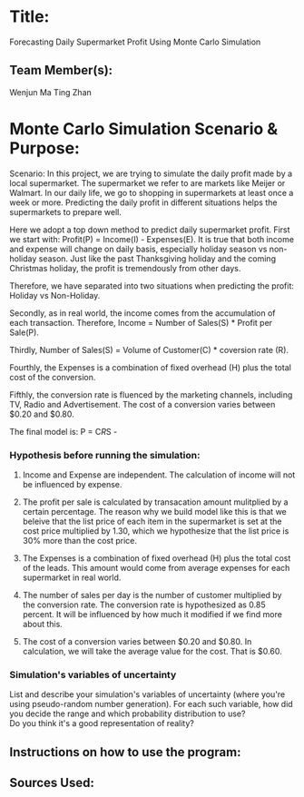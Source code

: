 
# Title: 
Forecasting Daily Supermarket Profit Using Monte Carlo Simulation

## Team Member(s):
Wenjun Ma 
Ting Zhan

# Monte Carlo Simulation Scenario & Purpose:

Scenario: 
In this project, we are trying to simulate the daily profit made by a local supermarket. The supermarket we refer to are markets like Meijer or Walmart. In our daily life, we go to shopping in supermarkets at least once a week or more. Predicting the daily profit in different situations helps the supermarkets to prepare well.

Here we adopt a top down method to predict daily supermarket profit. 
First we start with: Profit(P) = Income(I) - Expenses(E). It is true that both income and expense will change on daily basis, especially holiday season vs non-holiday season. Just like the past Thanksgiving holiday and the coming Christmas holiday, the profit is tremendously from other days.

Therefore, we have separated into two situations when predicting the profit: Holiday vs Non-Holiday.

Secondly, as in real world, the income comes from the accumulation of each transaction. 
Therefore, Income = Number of Sales(S) * Profit per Sale(P). 

Thirdly, Number of Sales(S) = Volume of Customer(C) * coversion rate (R).

Fourthly, the Expenses is a combination of fixed overhead (H) plus the total cost of the conversion.

Fifthly, the conversion rate is fluenced by the marketing channels, including TV, Radio and Advertisement. The cost of a conversion varies between $0.20 and $0.80.

The final model is: P = C*R*S - 





### Hypothesis before running the simulation:

1. Income and Expense are independent. The calculation of income will not be influenced by expense.

2. The profit per sale is calculated by transacation amount mulitplied by a certain percentage. The reason why we build model like this is that we beleive that the list price of each item in the supermarket is set at the cost price multiplied by 1.30, which we hypothesize that the list price is 30% more than the cost price.

3. The Expenses is a combination of fixed overhead (H) plus the total cost of the leads. This amount would come from average expenses for each supermarket in real world.

4. The number of sales per day is the number of customer multiplied by the conversion rate. The conversion rate is hypothesized as 0.85 percent. It will be influenced by how much it  modified if we find more about this.

5. The cost of a conversion varies between $0.20 and $0.80. In calculation, we will take the average value for the cost. That is $0.60.

### Simulation's variables of uncertainty
List and describe your simulation's variables of uncertainty (where you're using pseudo-random number generation). 
For each such variable, how did you decide the range and which probability distribution to use?  
Do you think it's a good representation of reality?

## Instructions on how to use the program:


## Sources Used:

